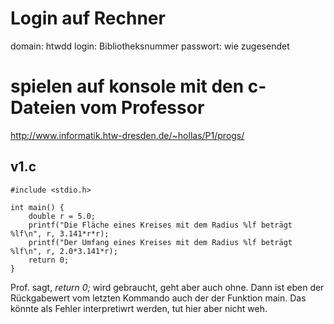 # Login auf Rechner

domain: htwdd
login: Bibliotheksnummer
passwort: wie zugesendet

# spielen auf konsole mit den c-Dateien vom Professor

http://www.informatik.htw-dresden.de/~hollas/P1/progs/

## v1.c

    #include <stdio.h>
    
    int main() {
    	double r = 5.0;
    	printf("Die Fläche eines Kreises mit dem Radius %lf beträgt %lf\n", r, 3.141*r*r);
    	printf("Der Umfang eines Kreises mit dem Radius %lf beträgt %lf\n", r, 2.0*3.141*r);
	    return 0;
    }

Prof. sagt, *return 0;* wird gebraucht, geht aber auch ohne. Dann ist eben der Rückgabewert vom letzten Kommando auch der der Funktion main. Das könnte als Fehler interpretiwrt werden, tut hier aber nicht weh.
